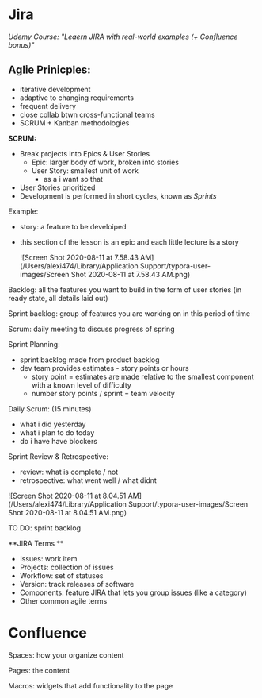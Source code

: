 # Jira 

*Udemy Course: "Leaern JIRA with real-world examples (+ Confluence bonus)"*



## Aglie Prinicples:

- iterative development 
- adaptive to changing requirements
- frequent delivery
- close collab btwn cross-functional teams
- SCRUM + Kanban methodologies



**SCRUM:**

- Break projects into Epics & User Stories
  - Epic: larger body of work, broken into stories
  - User Story: smallest unit of work
    - as a <type of user> i want <some goal> so that <some reason>
- User Stories prioritized 
- Development is performed in short cycles, known as *Sprints*



Example: 

- story: a feature to be develoiped

- this section of the lesson is an epic and each little lecture is a story

  

   ![Screen Shot 2020-08-11 at 7.58.43 AM](/Users/alexi474/Library/Application Support/typora-user-images/Screen Shot 2020-08-11 at 7.58.43 AM.png)



Backlog: all the features you want to build in the form of user stories (in ready state, all details laid out)

Sprint backlog: group of features you are working on in this period of time 

Scrum: daily meeting to discuss progress of spring 



Sprint Planning:

- sprint backlog made from product backlog
- dev team provides estimates - story points or hours 
  - story point = estimates are made relative to the smallest component with a known level of difficulty
  - number story points / sprint = team velocity  

Daily Scrum: (15 minutes)

- what i did yesterday
- what i plan to do today
- do i have have blockers 

Sprint Review & Retrospective:

- review: what is complete / not 
- retrospective: what went well / what didnt 

![Screen Shot 2020-08-11 at 8.04.51 AM](/Users/alexi474/Library/Application Support/typora-user-images/Screen Shot 2020-08-11 at 8.04.51 AM.png)

TO DO: sprint backlog 



**JIRA Terms **

- Issues: work item
- Projects: collection of issues
- Workflow: set of statuses 
- Version: track releases of software 
- Components: feature JIRA that lets you group issues (like a category)
- Other common agile terms 



# Confluence

Spaces: how your organize content

Pages: the content

Macros: widgets that add functionality to the page 

